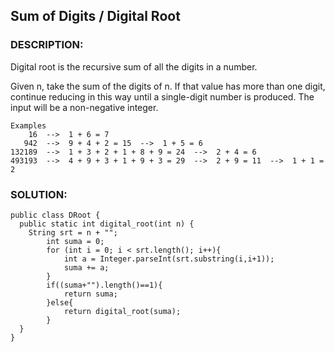 
## Sum of Digits / Digital Root

### DESCRIPTION:
Digital root is the recursive sum of all the digits in a number.

Given n, take the sum of the digits of n. If that value has more than one digit, continue reducing in this way until a single-digit number is produced. The input will be a non-negative integer.
```
Examples
    16  -->  1 + 6 = 7
   942  -->  9 + 4 + 2 = 15  -->  1 + 5 = 6
132189  -->  1 + 3 + 2 + 1 + 8 + 9 = 24  -->  2 + 4 = 6
493193  -->  4 + 9 + 3 + 1 + 9 + 3 = 29  -->  2 + 9 = 11  -->  1 + 1 = 2
```

### SOLUTION:
```
public class DRoot {
  public static int digital_root(int n) {
    String srt = n + "";
        int suma = 0;
        for (int i = 0; i < srt.length(); i++){
            int a = Integer.parseInt(srt.substring(i,i+1));
            suma += a;
        }
        if((suma+"").length()==1){
            return suma;
        }else{
            return digital_root(suma);
        }
  }
}
```

